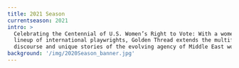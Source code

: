 ```yaml
---
title: 2021 Season
currentseason: 2021
intro: >
  Celebrating the Centennial of U.S. Women’s Right to Vote: With a women-led
  lineup of international playwrights, Golden Thread extends the multifaceted
  discourse and unique stories of the evolving agency of Middle East women.
background: '/img/2020Season_banner.jpg'
---
```


